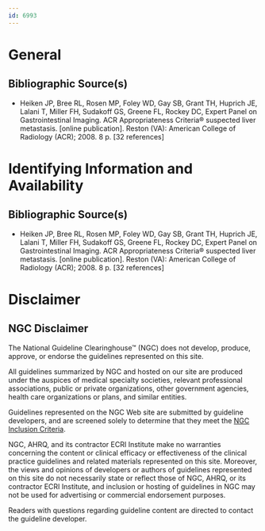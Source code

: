 ```yaml
---
id: 6993
---
```


# General

## Bibliographic Source(s)

- Heiken JP, Bree RL, Rosen MP, Foley WD, Gay SB, Grant TH, Huprich JE, Lalani T, Miller FH, Sudakoff GS, Greene FL, Rockey DC, Expert Panel on Gastrointestinal Imaging. ACR Appropriateness Criteria® suspected liver metastasis. [online publication]. Reston (VA): American College of Radiology (ACR); 2008. 8 p. [32 references]

# Identifying Information and Availability

## Bibliographic Source(s)

- Heiken JP, Bree RL, Rosen MP, Foley WD, Gay SB, Grant TH, Huprich JE, Lalani T, Miller FH, Sudakoff GS, Greene FL, Rockey DC, Expert Panel on Gastrointestinal Imaging. ACR Appropriateness Criteria® suspected liver metastasis. [online publication]. Reston (VA): American College of Radiology (ACR); 2008. 8 p. [32 references]

# Disclaimer

## NGC Disclaimer

The National Guideline Clearinghouse™ (NGC) does not develop, produce, approve, or endorse the guidelines represented on this site.

All guidelines summarized by NGC and hosted on our site are produced under the auspices of medical specialty societies, relevant professional associations, public or private organizations, other government agencies, health care organizations or plans, and similar entities.

Guidelines represented on the NGC Web site are submitted by guideline developers, and are screened solely to determine that they meet the [NGC Inclusion Criteria](/help-and-about/summaries/inclusion-criteria).

NGC, AHRQ, and its contractor ECRI Institute make no warranties concerning the content or clinical efficacy or effectiveness of the clinical practice guidelines and related materials represented on this site. Moreover, the views and opinions of developers or authors of guidelines represented on this site do not necessarily state or reflect those of NGC, AHRQ, or its contractor ECRI Institute, and inclusion or hosting of guidelines in NGC may not be used for advertising or commercial endorsement purposes.

Readers with questions regarding guideline content are directed to contact the guideline developer.


